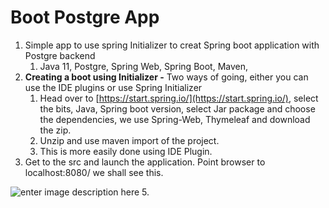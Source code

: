 # Boot Postgre App

1. Simple app to use spring Initializer to creat Spring boot application with Postgre backend
	1. Java 11, Postgre, Spring Web, Spring Boot, Maven, 
3. **Creating a boot using Initializer -**  Two ways of going, either you can use the IDE plugins or use Spring Initializer
	1. Head over to [https://start.spring.io/](https://start.spring.io/), select the bits, Java, Spring boot version, select Jar package and choose the dependencies, we use Spring-Web, Thymeleaf and download the zip.  
	2. Unzip and use maven import of the project. 
	3. This is more easily done using IDE Plugin. 
4. Get to the src and launch the application. Point browser to 
localhost:8080/ we shall see this. 

![enter image description here](https://i.imgur.com/rmaQeHP.png)
5. 
<!--stackedit_data:
eyJoaXN0b3J5IjpbNTg1Njc4NjM0LC01MDc5MDgzMzAsLTEyOD
Q4MjU1NDgsMTI4Nzg5MzM5OSwtNzQwNzg5NTk3LC0xNDI0MTA2
NDg3LC0xNDYzNzMyOTg5LDc3MzkyNDYyMywyMDU1Njk3NjUyXX
0=
-->